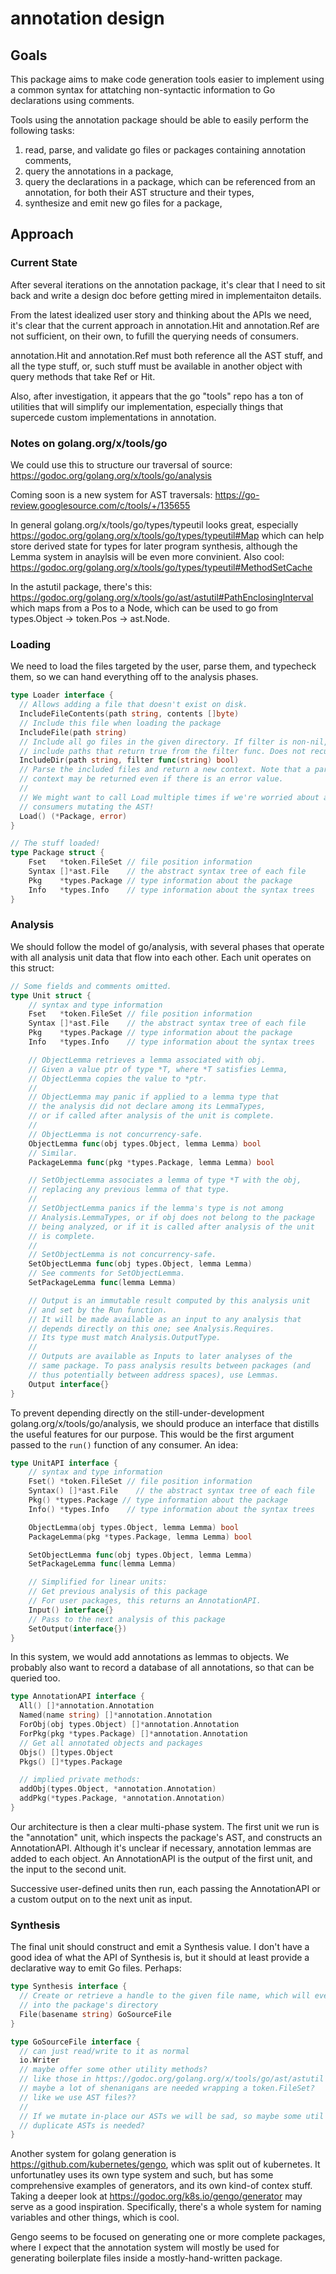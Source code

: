 # annotation design

## Goals

This package aims to make code generation tools easier to implement using a
common syntax for attatching non-syntactic information to Go declarations using
comments.

Tools using the annotation package should be able to easily perform the
following tasks:

1. read, parse, and validate go files or packages containing annotation comments,
1. query the annotations in a package,
1. query the declarations in a package, which can be referenced from an annotation,
   for both their AST structure and their types,
1. synthesize and emit new go files for a package,

## Approach

### Current State

After several iterations on the annotation package, it's clear that I need to sit back and write a design doc before getting mired in implementaiton details.

From the latest idealized user story and thinking about the APIs we need, it's
clear that the current approach in annotation.Hit and annotation.Ref are not
sufficient, on their own, to fufill the querying needs of consumers.

annotation.Hit and annotation.Ref must both reference all the AST stuff,
and all the type stuff, or, such stuff must be available in another object
with query methods that take Ref or Hit.

Also, after investigation, it appears that the go "tools" repo has a ton of
utilities that will simplify our implementation, especially things that
supercede custom implementations in annotation.

### Notes on golang.org/x/tools/go

We could use this to structure our traversal of source:
https://godoc.org/golang.org/x/tools/go/analysis

Coming soon is a new system for AST traversals:
https://go-review.googlesource.com/c/tools/+/135655

In general golang.org/x/tools/go/types/typeutil looks
great, especially https://godoc.org/golang.org/x/tools/go/types/typeutil#Map
which can help store derived state for types for later
program synthesis, although the Lemma system in anaylsis will
be even more convinient.
Also cool: https://godoc.org/golang.org/x/tools/go/types/typeutil#MethodSetCache

In the astutil package, there's this:
https://godoc.org/golang.org/x/tools/go/ast/astutil#PathEnclosingInterval
which maps from a Pos to a Node, which can be used to go from types.Object ->
token.Pos -> ast.Node.

### Loading

We need to load the files targeted by the user, parse them, and typecheck them,
so we can hand everything off to the analysis phases.

```go
type Loader interface {
  // Allows adding a file that doesn't exist on disk.
  IncludeFileContents(path string, contents []byte)
  // Include this file when loading the package
  IncludeFile(path string)
  // Include all go files in the given directory. If filter is non-nil,
  // include paths that return true from the filter func. Does not recurse.
  IncludeDir(path string, filter func(string) bool)
  // Parse the included files and return a new context. Note that a partial
  // context may be returned even if there is an error value.
  //
  // We might want to call Load multiple times if we're worried about analysis
  // consumers mutating the AST!
  Load() (*Package, error)
}

// The stuff loaded!
type Package struct {
    Fset   *token.FileSet // file position information
    Syntax []*ast.File    // the abstract syntax tree of each file
    Pkg    *types.Package // type information about the package
    Info   *types.Info    // type information about the syntax trees
}
```

### Analysis

We should follow the model of go/analysis, with several phases that operate with all
analysis unit data that flow into each other. Each unit operates on this struct:

```go
// Some fields and comments omitted.
type Unit struct {
    // syntax and type information
    Fset   *token.FileSet // file position information
    Syntax []*ast.File    // the abstract syntax tree of each file
    Pkg    *types.Package // type information about the package
    Info   *types.Info    // type information about the syntax trees

    // ObjectLemma retrieves a lemma associated with obj.
    // Given a value ptr of type *T, where *T satisfies Lemma,
    // ObjectLemma copies the value to *ptr.
    //
    // ObjectLemma may panic if applied to a lemma type that
    // the analysis did not declare among its LemmaTypes,
    // or if called after analysis of the unit is complete.
    //
    // ObjectLemma is not concurrency-safe.
    ObjectLemma func(obj types.Object, lemma Lemma) bool
    // Similar.
    PackageLemma func(pkg *types.Package, lemma Lemma) bool

    // SetObjectLemma associates a lemma of type *T with the obj,
    // replacing any previous lemma of that type.
    //
    // SetObjectLemma panics if the lemma's type is not among
    // Analysis.LemmaTypes, or if obj does not belong to the package
    // being analyzed, or if it is called after analysis of the unit
    // is complete.
    //
    // SetObjectLemma is not concurrency-safe.
    SetObjectLemma func(obj types.Object, lemma Lemma)
    // See comments for SetObjectLemma.
    SetPackageLemma func(lemma Lemma)

    // Output is an immutable result computed by this analysis unit
    // and set by the Run function.
    // It will be made available as an input to any analysis that
    // depends directly on this one; see Analysis.Requires.
    // Its type must match Analysis.OutputType.
    //
    // Outputs are available as Inputs to later analyses of the
    // same package. To pass analysis results between packages (and
    // thus potentially between address spaces), use Lemmas.
    Output interface{}
}
```

To prevent depending directly on the still-under-development
golang.org/x/tools/go/analysis, we should produce an interface that distills
the useful features for our purpose. This would be the first argument passed to
the `run()` function of any consumer. An idea:

```go
type UnitAPI interface {
    // syntax and type information
    Fset() *token.FileSet // file position information
    Syntax() []*ast.File    // the abstract syntax tree of each file
    Pkg() *types.Package // type information about the package
    Info() *types.Info    // type information about the syntax trees

    ObjectLemma(obj types.Object, lemma Lemma) bool
    PackageLemma(pkg *types.Package, lemma Lemma) bool

    SetObjectLemma func(obj types.Object, lemma Lemma)
    SetPackageLemma func(lemma Lemma)

    // Simplified for linear units:
    // Get previous analysis of this package
    // For user packages, this returns an AnnotationAPI.
    Input() interface{}
    // Pass to the next analysis of this package
    SetOutput(interface{})
}
```

In this system, we would add annotations as lemmas to objects. We probably also want
to record a database of all annotations, so that can be queried too.

```go
type AnnotationAPI interface {
  All() []*annotation.Annotation
  Named(name string) []*annotation.Annotation
  ForObj(obj types.Object) []*annotation.Annotation
  ForPkg(pkg *types.Package) []*annotation.Annotation
  // Get all annotated objects and packages
  Objs() []types.Object
  Pkgs() []*types.Package

  // implied private methods:
  addObj(types.Object, *annotation.Annotation)
  addPkg(*types.Package, *annotation.Annotation)
}
```

Our architecture is then a clear multi-phase system. The first unit we run is
the "annotation" unit, which inspects the package's AST, and constructs an
AnnotationAPI. Although it's unclear if necessary, annotation lemmas are added
to each object. An AnnotationAPI is the output of the first unit, and the input
to the second unit.

Successive user-defined units then run, each passing the AnnotationAPI or a
custom output on to the next unit as input.

### Synthesis

The final unit should construct and emit a Synthesis value. I don't have a good
idea of what the API of Synthesis is, but it should at least provide a
declarative way to emit Go files. Perhaps:

```go
type Synthesis interface {
  // Create or retrieve a handle to the given file name, which will eventually be
  // into the package's directory
  File(basename string) GoSourceFile
}

type GoSourceFile interface {
  // can just read/write to it as normal
  io.Writer
  // maybe offer some other utility methods?
  // like those in https://godoc.org/golang.org/x/tools/go/ast/astutil
  // maybe a lot of shenanigans are needed wrapping a token.FileSet?
  // like we use AST files??
  //
  // If we mutate in-place our ASTs we will be sad, so maybe some util to
  // duplicate ASTs is needed?
}
```

Another system for golang generation is https://github.com/kubernetes/gengo,
which was split out of kubernetes. It unfortunatley uses its own type system
and such, but has some comprehensive examples of generators, and its own
kind-of contex stuff. Taking a deeper look at
https://godoc.org/k8s.io/gengo/generator may serve as a good inspiration.
Specifically, there's a whole system for naming variables and other things,
which is cool.

Gengo seems to be focused on generating one or more complete packages, where I
expect that the annotation system will mostly be used for generating
boilerplate files inside a mostly-hand-written package.
